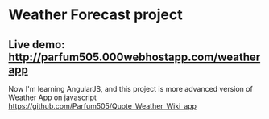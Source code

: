 # Weather Forecast project
## Live demo: <http://parfum505.000webhostapp.com/weatherapp>
Now I'm learning AngularJS, and this project is more advanced version of Weather App on javascript https://github.com/Parfum505/Quote_Weather_Wiki_app